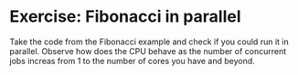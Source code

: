 # Exercise: Fibonacci in parallel

Take the code from the Fibonacci example and check if you could run it in parallel.
Observe how does the CPU behave as the number of concurrent jobs increas from 1 to the number of cores you have and beyond.



